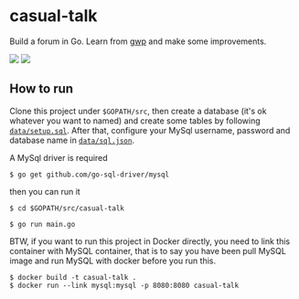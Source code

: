 # casual-talk

Build a forum in Go. Learn from [gwp](https://github.com/sausheong/gwp) and make some improvements.

[![](https://img.shields.io/badge/license-MIT-yellowgreen)](./LICENSE) ![](https://img.shields.io/badge/database-MySQL-blue)


## How to run

Clone this project under `$GOPATH/src`, then create a database (it's ok whatever you want to named) and create some tables 
by following [`data/setup.sql`](./data/setup.sql). After that, configure your MySql username, password and database name 
in [`data/sql.json`](./data/sql.json).

A MySql driver is required

```
$ go get github.com/go-sql-driver/mysql
```

then you can run it
```
$ cd $GOPATH/src/casual-talk

$ go run main.go 
```

BTW, if you want to run this project in Docker directly, you need to link this container with MySQL container, that is to 
say you have been pull MySQL image and run MySQL with docker before you run this.

```
$ docker build -t casual-talk .
$ docker run --link mysql:mysql -p 8080:8080 casual-talk
```
